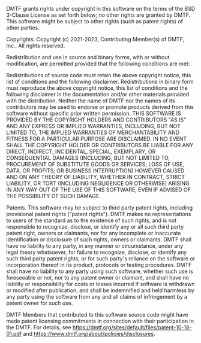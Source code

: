 DMTF grants rights under copyright in this software on the terms of the BSD 3-Clause License as set forth below; no other rights are granted by DMTF. This software might be subject to other rights (such as patent rights) of other parties.

Copyrights.
Copyright (c) 2021-2023, Contributing Member(s) of DMTF, Inc.. All rights reserved.

Redistribution and use in source and binary forms, with or without modification, are permitted provided that the following conditions are met:

Redistributions of source code must retain the above copyright notice, this list of conditions and the following disclaimer.
Redistributions in binary form must reproduce the above copyright notice, this list of conditions and the following disclaimer in the documentation and/or other materials provided with the distribution.
Neither the name of DMTF nor the names of its contributors may be used to endorse or promote products derived from this software without specific prior written permission.
THIS SOFTWARE IS PROVIDED BY THE COPYRIGHT HOLDERS AND CONTRIBUTORS "AS IS" AND ANY EXPRESS OR IMPLIED WARRANTIES, INCLUDING, BUT NOT LIMITED TO, THE IMPLIED WARRANTIES OF MERCHANTABILITY AND FITNESS FOR A PARTICULAR PURPOSE ARE DISCLAIMED. IN NO EVENT SHALL THE COPYRIGHT HOLDER OR CONTRIBUTORS BE LIABLE FOR ANY DIRECT, INDIRECT, INCIDENTAL, SPECIAL, EXEMPLARY, OR CONSEQUENTIAL DAMAGES (INCLUDING, BUT NOT LIMITED TO, PROCUREMENT OF SUBSTITUTE GOODS OR SERVICES; LOSS OF USE, DATA, OR PROFITS; OR BUSINESS INTERRUPTION) HOWEVER CAUSED AND ON ANY THEORY OF LIABILITY, WHETHER IN CONTRACT, STRICT LIABILITY, OR TORT (INCLUDING NEGLIGENCE OR OTHERWISE) ARISING IN ANY WAY OUT OF THE USE OF THIS SOFTWARE, EVEN IF ADVISED OF THE POSSIBILITY OF SUCH DAMAGE.

Patents.
This software may be subject to third party patent rights, including provisional patent rights ("patent rights"). DMTF makes no representations to users of the standard as to the existence of such rights, and is not responsible to recognize, disclose, or identify any or all such third party patent right, owners or claimants, nor for any incomplete or inaccurate identification or disclosure of such rights, owners or claimants. DMTF shall have no liability to any party, in any manner or circumstance, under any legal theory whatsoever, for failure to recognize, disclose, or identify any such third party patent rights, or for such party's reliance on the software or incorporation thereof in its product, protocols or testing procedures. DMTF shall have no liability to any party using such software, whether such use is foreseeable or not, nor to any patent owner or claimant, and shall have no liability or responsibility for costs or losses incurred if software is withdrawn or modified after publication, and shall be indemnified and held harmless by any party using the software from any and all claims of infringement by a patent owner for such use.

DMTF Members that contributed to this software source code might have made patent licensing commitments in connection with their participation in the DMTF. For details, see https://dmtf.org/sites/default/files/patent-10-18-01.pdf and https://www.dmtf.org/about/policies/disclosures.
